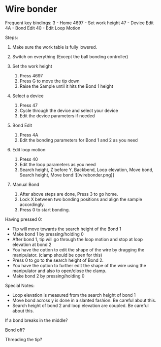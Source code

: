 # Wire bonder 

Frequent key bindings:
3 - Home
4697 - Set work height
47 - Device Edit
4A - Bond Edit
40 - Edit Loop Motion

Steps:
1.  Make sure the work table is fully lowered.
2.  Switch on everything (Except the ball bonding controller)
3.  Set the work height
	1.  Press 4697
	2.  Press G to move the tip down
	3.  Raise the Sample until it hits the Bond 1 height
4.  Select a device
	1.  Press 47
	2.  Cycle through the device and select your device
	3.  Edit the device parameters if needed
5.  Bond Edit
	1.  Press 4A
	2.  Edit the bonding parameters for Bond 1 and 2 as you need

6.  Edit loop motion
	1.  Press 40
	2.  Edit the loop parameters as you need
	3.  Search height, Z before Y, Backbend, Loop elevation, Move bond, Search height, Move bond
![[wirebonder.png]] 

7. Manual Bond
	1.  After above steps are done, Press 3 to go home.
	2.  Lock X between two bonding positions and align the sample accordingly.
	3.  Press 0 to start bonding.

Having pressed 0:
-   Tip will move towards the search height of the Bond 1
-   Make bond 1 by pressing/holding 0
-   After bond 1, tip will go through the loop motion and stop at loop elevation at bond 2
-   You have the option to edit the shape of the wire by dragging the manipulator. (clamp should be open for this)
-   Press 0 to go to the search height of Bond 2.
-   You have the option to further edit the shape of the wire using the manipulator and also to open/close the clamp.
-   Make bond 2 by pressing/holding 0

Special Notes:

-   Loop elevation is measured from the search height of bond 1
-   Move bond across y is done in a slanted fashion. Be careful about this.
-   Search height of bond 2 and loop elevation are coupled. Be careful about this.

If a bond breaks in the middle?

Bond off?

Threading the tip?